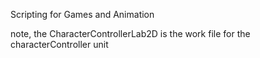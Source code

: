 Scripting for Games and Animation

note, the CharacterControllerLab2D is the work file for the characterController unit
